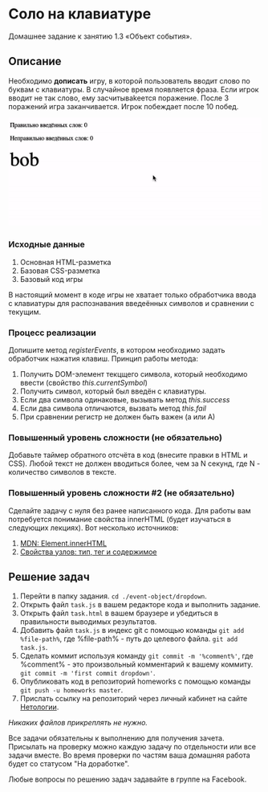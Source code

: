 # Соло на клавиатуре

Домашнее задание к занятию 1.3 «Объект события».

## Описание 

Необходимо __дописать__ игру, в которой пользователь вводит слово по буквам с клавиатуры.
В случайное время появляется фраза. Если игрок вводит не так слово, 
ему засчитываkeется поражение. После 3 поражений игра заканчивается. 
Игрок побеждает после 10 побед.

![Demo](./demo.gif)

### Исходные данные

1. Основная HTML-разметка
2. Базовая CSS-разметка
3. Базовый код игры

В настоящий момент в коде игры не хватает только обработчика ввода с клавиатуры 
для распознавания введеённых символов и сравнении с текущим.

### Процесс реализации

Допишите метод *registerEvents*, в котором необходимо задать обработчик
нажатия клавиш. Принцип работы метода:

1. Получить DOM-элемент текцщего символа, который необходимо ввести (свойство *this.currentSymbol*)
2. Получить символ, который был введён с клавиатуры. 
3. Если два символа одинаковые, вызывать метод *this.success*
4. Если два символа отличаются, вызвать метод *this.fail*
5. При сравнении регистр не должен быть важен (а или А)

### Повышенный уровень сложности (не обязательно)

Добавьте таймер обратного отсчёта в код (внесите правки в HTML и CSS).
Любой текст не должен вводиться более, чем за N секунд, где N - количество символов
в тексте.

### Повышенный уровень сложности #2 (не обязательно)

Сделайте задачу с нуля без ранее написанного кода. 
Для работы вам потребуется понимание свойства innerHTML
(будет изучаться в следующих лекциях). Вот несколько источников:

1. [MDN: Element.innerHTML](https://developer.mozilla.org/ru/docs/Web/API/Element/innerHTML)
2. [Свойства узлов: тип, тег и содержимое](https://learn.javascript.ru/basic-dom-node-properties)

## Решение задач
1. Перейти в папку задания. `cd ./event-object/dropdown`.
2. Открыть файл `task.js` в вашем редакторе кода и выполнить задание.
3. Открыть файл `task.html` в вашем браузере и убедиться в правильности выводимых результатов.
4. Добавить файл `task.js` в индекс git с помощью команды `git add %file-path%`, где %file-path% - путь до целевого файла. `git add task.js`.
5. Сделать коммит используя команду `git commit -m '%comment%'`, где %comment% - это произвольный комментарий к вашему коммиту. `git commit -m 'first commit dropdown'`.
6. Опубликовать код в репозиторий homeworks с помощью команды `git push -u homeworks master`.
7. Прислать ссылку на репозиторий через личный кабинет на сайте [Нетологии][6].

[0]: https://github.com/
[1]: https://www.sublimetext.com/
[2]: https://code.visualstudio.com/
[3]: https://github.com/netology-code/guides/tree/master/github
[4]: https://git-scm.com/
[5]: https://github.com/netology-code/guides/blob/master/git/REAMDE.md
[6]: https://netology.ru/

*Никаких файлов прикреплять не нужно.*

Все задачи обязательны к выполнению для получения зачета. Присылать на проверку можно каждую задачу по отдельности или все задачи вместе. Во время проверки по частям ваша домашняя работа будет со статусом "На доработке".

Любые вопросы по решению задач задавайте в группе на Facebook.
